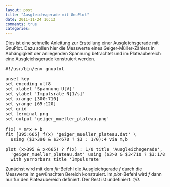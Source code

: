 ```yaml
---
layout: post
title: "Ausgleichsgerade mit GnuPlot"
date: 2011-11-24 16:13
comments: true
categories: 
---
```

<p>Dies ist eine schnelle Anleitung zur Erstellung einer Ausgleichsgerade mit
GnuPlot. Dazu sollen hier die Messwerte eines Geiger-Müller-Zählers in Abhängigkeit
der anliegenden Spannung betrachtet und im Plateaubereich eine
Ausgleichsgerade konstruiert werden.</p>

<pre>
#!/usr/bin/env gnuplot

unset key
set encoding utf8
set xlabel 'Spannung U[V]'
set ylabel 'Impulsrate N[1/s]'
set xrange [300:710]
set yrange [65:120]
set grid
set terminal png
set output 'geiger_mueller_plateau.png'

f(x) = m*x + b
fit [395:665] f(x) 'geiger_mueller_plateau.dat' \
  using ($3&gt;390 &amp; $3&lt;670 ? $3 : 1/0):4 via m,b

plot (x&gt;395 &amp; x&lt;665) ? f(x) : 1/0 title 'Ausgleichsgerade', \
  'geiger_mueller_plateau.dat' using ($3&gt;0 &amp; $3&lt;710 ? $3:1/0):4:($4*$5)  \
  with yerrorbars title 'Impulsrate'
</pre>

<p>Zunächst wird mit dem <em>fit</em>-Befehl die Ausgleichgerade <em>f</em> durch die Messwerte im
gewünschten Bereich konstruiert. Im <em>plot</em>-Befehl wird <em>f</em> dann nur für den
Plateaubereich definiert. Der Rest ist undefiniert: <em>1/0</em>.</p>
